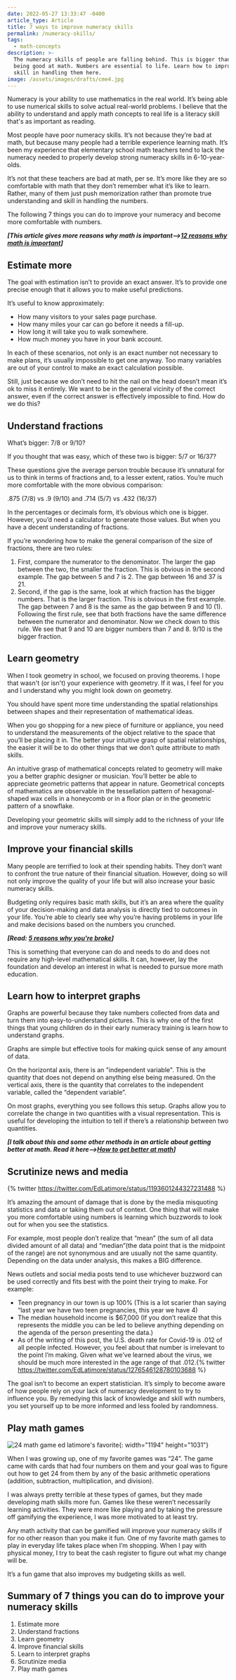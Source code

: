 ```yaml
---
date: 2022-05-27 13:33:47 -0400
article_type: Article
title: 7 ways to improve numeracy skills
permalink: /numeracy-skills/
tags:
  - math-concepts
description: >-
  The numeracy skills of people are falling behind. This is bigger than just
  being good at math. Numbers are essential to life. Learn how to improve your
  skill in handling them here. 
image: /assets/images/drafts/cme4.jpg
---
```

Numeracy is your ability to use mathematics in the real world. It’s being able to use numerical skills to solve actual real-world problems. I believe that the ability to understand and apply math concepts to real life is a literacy skill that's as important as reading.

Most people have poor numeracy skills. It’s not because they’re bad at math, but because many people had a terrible experience learning math. It’s been my experience that elementary school math teachers tend to lack the numeracy needed to properly develop strong numeracy skills in 6-10-year-olds.

It’s not that these teachers are bad at math, per se. It’s more like they are so comfortable with math that they don’t remember what it’s like to learn. Rather, many of them just push memorization rather than promote true understanding and skill in handling the numbers.

The following 7 things you can do to improve your numeracy and become more comfortable with numbers.

***\[This article gives more reasons why math is important—&gt;[12 reasons why math is important](/why-is-math-important/)\]***

## Estimate more

The goal with estimation isn’t to provide an exact answer. It’s to provide one precise enough that it allows you to make useful predictions.

It’s useful to know approximately:

* How many visitors to your sales page purchase.
* How many miles your car can go before it needs a fill-up.
* How long it will take you to walk somewhere.
* How much money you have in your bank account.&nbsp;

In each of these scenarios, not only is an exact number not necessary to make plans, it’s usually impossible to get one anyway. Too many variables are out of your control to make an exact calculation possible.

Still, just because we don’t need to hit the nail on the head doesn’t mean it’s ok to miss it entirely. We want to be in the general vicinity of the correct answer, even if the correct answer is effectively impossible to find. How do we do this?

## Understand fractions

What’s bigger: 7/8 or 9/10?

If you thought that was easy, which of these two is bigger: 5/7 or 16/37?

These questions give the average person trouble because it’s unnatural for us to think in terms of fractions and, to a lesser extent, ratios. You’re much more comfortable with the more obvious comparison:

.875 (7/8) vs .9 (9/10) and .714 (5/7) vs .432 (16/37)

In the percentages or decimals form, it’s obvious which one is bigger. However, you’d need a calculator to generate those values. But when you have a decent understanding of fractions.

If you’re wondering how to make the general comparison of the size of fractions, there are two rules:

1. First, compare the numerator to the denominator. The larger the gap between the two, the smaller the fraction. This is obvious in the second example. The gap between 5 and 7 is 2. The gap between 16 and 37 is 21.
2. Second, if the gap is the same, look at which fraction has the bigger numbers. That is the larger fraction. This is obvious in the first example. The gap between 7 and 8 is the same as the gap between 9 and 10 (1). Following the first rule, see that both fractions have the same difference between the numerator and denominator. Now we check down to this rule. We see that 9 and 10 are bigger numbers than 7 and 8. 9/10 is the bigger fraction.

## Learn geometry

When I took geometry in school, we focused on proving theorems. I hope that wasn't (or isn't) your experience with geometry. If it was, I feel for you and I understand why you might look down on geometry.

You should have spent more time understanding the spatial relationships between shapes and their representation of mathematical ideas.

When you go shopping for a new piece of furniture or appliance, you need to understand the measurements of the object relative to the space that you’ll be placing it in. The better your intuitive grasp of spatial relationships, the easier it will be to do other things that we don’t quite attribute to math skills.

An intuitive grasp of mathematical concepts related to geometry will make you a better graphic designer or musician. You’ll better be able to appreciate geometric patterns that appear in nature. Geometrical concepts of mathematics are observable in the tessellation pattern of hexagonal-shaped wax cells in a honeycomb or in a floor plan or in the geometric pattern of a snowflake.

Developing your geometric skills will simply add to the richness of your life and improve your numeracy skills.

## Improve your financial skills

Many people are terrified to look at their spending habits. They don’t want to confront the true nature of their financial situation. However, doing so will not only improve the quality of your life but will also increase your basic numeracy skills.

Budgeting only requires basic math skills, but it’s an area where the quality of your decision-making and data analysis is directly tied to outcomes in your life. You’re able to clearly see why you’re having problems in your life and make decisions based on the numbers you crunched.

***\[Read: [5 reasons why you're broke](/stop-being-poor/)\]***

This is something that everyone can do and needs to do and does not require any high-level mathematical skills. It can, however, lay the foundation and develop an interest in what is needed to pursue more math education.

## Learn how to interpret graphs

Graphs are powerful because they take numbers collected from data and turn them into easy-to-understand pictures. This is why one of the first things that young children do in their early numeracy training is learn how to understand graphs.

Graphs are simple but effective tools for making quick sense of any amount of data.&nbsp;

On the horizontal axis, there is an "independent variable". This is the quantity that does not depend on anything else being measured. On the vertical axis, there is the quantity that correlates to the independent variable, called the “dependent variable”.

On most graphs, everything you see follows this setup. Graphs allow you to correlate the change in two quantities with a visual representation. This is useful for developing the intuition to tell if there’s a relationship between two quantities.

***\[I talk about this and some other methods in an article about getting better at math. Read it here—&gt;[How to get better at math](/how-to-get-better-at-math/)\]***

## Scrutinize news and media

{% twitter https://twitter.com/EdLatimore/status/1193601244327231488 %}

It’s amazing the amount of damage that is done by the media misquoting statistics and data or taking them out of context. One thing that will make you more comfortable using numbers is learning which buzzwords to look out for when you see the statistics.

For example, most people don’t realize that “mean” (the sum of all data divided amount of all data) and “median”(the data point that is the midpoint of the range) are not synonymous and are usually not the same quantity. Depending on the data under analysis, this makes a BIG difference.

News outlets and social media posts tend to use whichever buzzword can be used correctly and fits best with the point their trying to make. For example:

* Teen pregnancy in our town is up 100% (This is a lot scarier than saying “last year we have two teen pregnancies, this year we have 4)
* The median household income is $67,000 (If you don’t realize that this represents the middle you can be led to believe anything depending on the agenda of the person presenting the data.)
* As of the writing of this post, the U.S. death rate for Covid-19 is .012 of all people infected. However, you feel about that number is irrelevant to the point I’m making. Given what we’ve learned about the virus, we should be much more interested in the age range of that .012.{% twitter https://twitter.com/EdLatimore/status/1276546128780103688 %}

The goal isn’t to become an expert statistician. It’s simply to become aware of how people rely on your lack of numeracy development to try to influence you. By remedying this lack of knowledge and skill with numbers, you set yourself up to be more informed and less fooled by randomness.

## Play math games

![24 math game ed latimore's favorite](/assets/images/drafts/24mathgame.jpg "24 math game ed latimore's favorite"){: width="1194" height="1031"}

When I was growing up, one of my favorite games was “24”. The game came with cards that had four numbers on them and your goal was to figure out how to get 24 from them by any of the basic arithmetic operations (addition, subtraction, multiplication, and division).

I was always pretty terrible at these types of games, but they made developing math skills more fun. Games like these weren’t necessarily learning activities. They were more like playing and by taking the pressure off gamifying the experience, I was more motivated to at least try.

Any math activity that can be gamified will improve your numeracy skills if for no other reason than you make it fun. One of my favorite math games to play in everyday life takes place when I’m shopping. When I pay with physical money, I try to beat the cash register to figure out what my change will be.

It’s a fun game that also improves my budgeting skills as well.

## Summary of 7 things you can do to improve your numeracy skills

1. Estimate more
2. Understand fractions
3. Learn geometry
4. Improve financial skills
5. Learn to interpret graphs
6. Scrutinize media
7. Play math games

